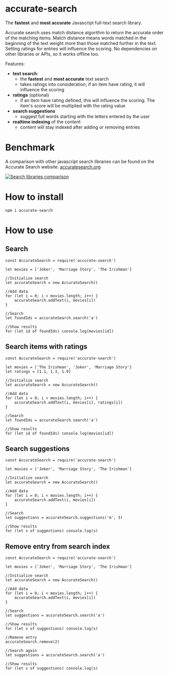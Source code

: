 # accurate-search

The **fastest** and **most accurate** Javascript full-text search library.

Accurate search uses match distance algorithm to return the accurate order of the matching items. Match distance means words matched in the beginning of the text weight more than those matched further in the text. Setting ratings for entries will influence the scoring. No dependencies on other libraries or APIs, so it works offline too.

Features:
- **text search**:
  - the **fastest** and **most accurate** text search
  - takes ratings into consideration; if an item have rating, it will influence the scoring
- **ratings** (optional)
  - if an item have rating defined, this will influence the scoring. The item's score will be multiplied with the rating value
- **search suggestions**
  - suggest full words starting with the letters entered by the user
- **realtime indexing** of the content
  - content will stay indexed after adding or removing entries


# Benchmark

A comparison with other javascript search libraries can be found on the Accurate Search website: [accuratesearch.org](https://accuratesearch.org)

[![Search libraries comparison](https://accuratesearch.org/search-comparison.png)](https://accuratesearch.org)


# How to install

```
npm i accurate-search
```


# How to use

## Search

```
const AccurateSearch = require('accurate-search')

let movies = ['Joker', 'Marriage Story', 'The Irishman']

//Initialize search
let accurateSearch = new AccurateSearch()

//Add data
for (let i = 0; i < movies.length; i++) {
	accurateSearch.addText(i, movies[i])
}

//Search
let foundIds = accurateSearch.search('a')

//Show results
for (let id of foundIds) console.log(movies[id])
```

## Search items with ratings

```
const AccurateSearch = require('accurate-search')

let movies = ['The Irishman', 'Joker', 'Marriage Story']
let ratings = [1.1, 1.3, 1.9]

//Initialize search
let accurateSearch = new AccurateSearch()

//Add data
for (let i = 0; i < movies.length; i++) {
	accurateSearch.addText(i, movies[i], ratings[i])
}

//Search
let foundIds = accurateSearch.search('a')

//Show results
for (let id of foundIds) console.log(movies[id])
```


## Search suggestions

```
const AccurateSearch = require('accurate-search')

let movies = ['Joker', 'Marriage Story', 'The Irishman']

//Initialize search
let accurateSearch = new AccurateSearch()

//Add data
for (let i = 0; i < movies.length; i++) {
	accurateSearch.addText(i, movies[i])
}

//Search
let suggestions = accurateSearch.suggestions('m', 5)

//Show results
for (let s of suggestions) console.log(s)
```


## Remove entry from search index

```
const AccurateSearch = require('accurate-search')

let movies = ['Joker', 'Marriage Story', 'The Irishman']

//Initialize search
let accurateSearch = new AccurateSearch()

//Add data
for (let i = 0; i < movies.length; i++) {
	accurateSearch.addText(i, movies[i])
}

//Search
let suggestions = accurateSearch.search('a')

//Show results
for (let s of suggestions) console.log(s)

//Remove entry
accurateSearch.remove(2)

//Search again
let suggestions = accurateSearch.search('a')

//Show results
for (let s of suggestions) console.log(s)
```
